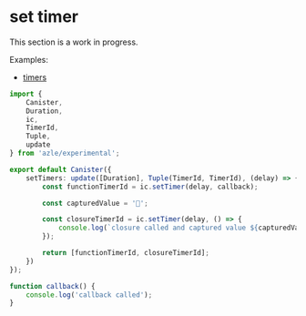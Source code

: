 # set timer

This section is a work in progress.

Examples:

- [timers](https://github.com/demergent-labs/azle/tree/main/examples/timers)

```typescript
import {
    Canister,
    Duration,
    ic,
    TimerId,
    Tuple,
    update
} from 'azle/experimental';

export default Canister({
    setTimers: update([Duration], Tuple(TimerId, TimerId), (delay) => {
        const functionTimerId = ic.setTimer(delay, callback);

        const capturedValue = '🚩';

        const closureTimerId = ic.setTimer(delay, () => {
            console.log(`closure called and captured value ${capturedValue}`);
        });

        return [functionTimerId, closureTimerId];
    })
});

function callback() {
    console.log('callback called');
}
```
